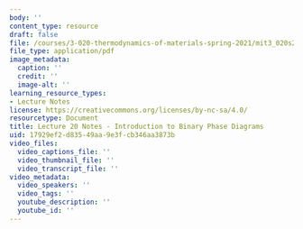```yaml
---
body: ''
content_type: resource
draft: false
file: /courses/3-020-thermodynamics-of-materials-spring-2021/mit3_020s21_l20.pdf
file_type: application/pdf
image_metadata:
  caption: ''
  credit: ''
  image-alt: ''
learning_resource_types:
- Lecture Notes
license: https://creativecommons.org/licenses/by-nc-sa/4.0/
resourcetype: Document
title: Lecture 20 Notes - Introduction to Binary Phase Diagrams
uid: 17929ef2-d835-49aa-9e3f-cb346aa3873b
video_files:
  video_captions_file: ''
  video_thumbnail_file: ''
  video_transcript_file: ''
video_metadata:
  video_speakers: ''
  video_tags: ''
  youtube_description: ''
  youtube_id: ''
---
```

